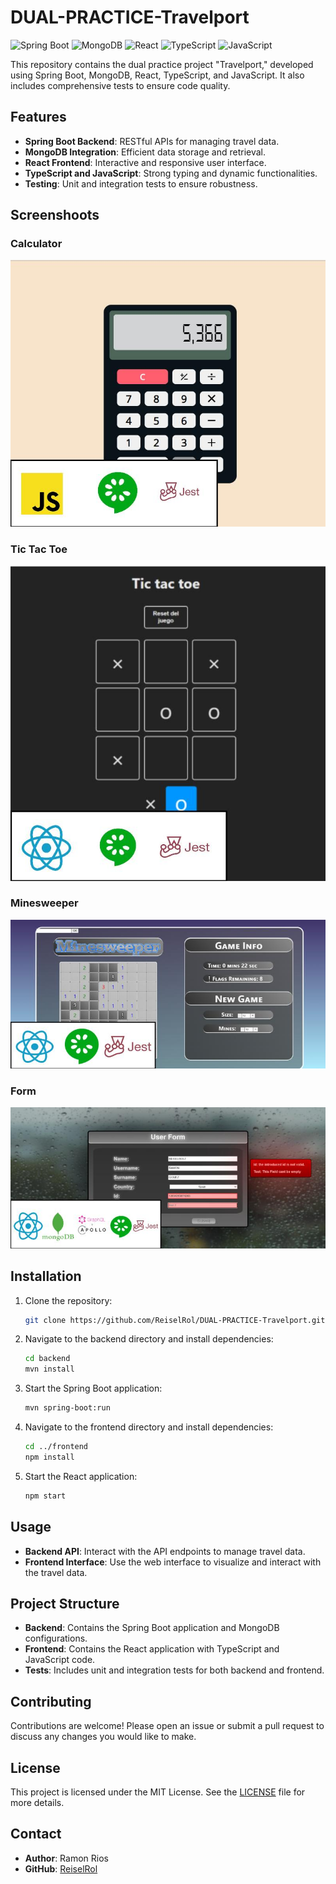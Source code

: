 # DUAL-PRACTICE-Travelport

![Spring Boot](https://img.shields.io/badge/Spring%20Boot-6DB33F?style=for-the-badge&logo=spring-boot&logoColor=white)
![MongoDB](https://img.shields.io/badge/MongoDB-4EA94B?style=for-the-badge&logo=mongodb&logoColor=white)
![React](https://img.shields.io/badge/React-20232A?style=for-the-badge&logo=react&logoColor=61DAFB)
![TypeScript](https://img.shields.io/badge/TypeScript-007ACC?style=for-the-badge&logo=typescript&logoColor=white)
![JavaScript](https://img.shields.io/badge/JavaScript-F7DF1E?style=for-the-badge&logo=javascript&logoColor=black)

This repository contains the dual practice project "Travelport," developed using Spring Boot, MongoDB, React, TypeScript, and JavaScript. It also includes comprehensive tests to ensure code quality.

## Features

- **Spring Boot Backend**: RESTful APIs for managing travel data.
- **MongoDB Integration**: Efficient data storage and retrieval.
- **React Frontend**: Interactive and responsive user interface.
- **TypeScript and JavaScript**: Strong typing and dynamic functionalities.
- **Testing**: Unit and integration tests to ensure robustness.

## Screenshoots

### Calculator

![Calculator](./images/Calculator.jpeg)

### Tic Tac Toe

![TicTacToe](./images/TicTacToe.jpeg)

### Minesweeper 

![Minesweeper](./images/Minesweeper.jpeg)

### Form

![Form](./images/Form.jpeg)

## Installation

1. Clone the repository:
    ```bash
    git clone https://github.com/ReiselRol/DUAL-PRACTICE-Travelport.git
    ```
2. Navigate to the backend directory and install dependencies:
    ```bash
    cd backend
    mvn install
    ```
3. Start the Spring Boot application:
    ```bash
    mvn spring-boot:run
    ```
4. Navigate to the frontend directory and install dependencies:
    ```bash
    cd ../frontend
    npm install
    ```
5. Start the React application:
    ```bash
    npm start
    ```

## Usage

- **Backend API**: Interact with the API endpoints to manage travel data.
- **Frontend Interface**: Use the web interface to visualize and interact with the travel data.

## Project Structure

- **Backend**: Contains the Spring Boot application and MongoDB configurations.
- **Frontend**: Contains the React application with TypeScript and JavaScript code.
- **Tests**: Includes unit and integration tests for both backend and frontend.

## Contributing

Contributions are welcome! Please open an issue or submit a pull request to discuss any changes you would like to make.

## License

This project is licensed under the MIT License. See the [LICENSE](LICENSE) file for more details.

## Contact

- **Author**: Ramon Rios
- **GitHub**: [ReiselRol](https://github.com/ReiselRol)
